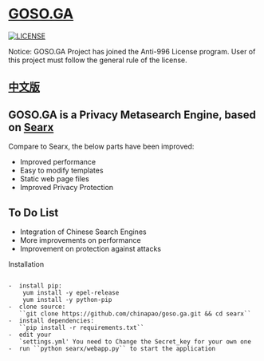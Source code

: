 [GOSO.GA](https://www.goso.ga)
=====
[![LICENSE](https://img.shields.io/badge/license-Anti%20996-blue.svg)](https://github.com/996icu/996.ICU/blob/master/LICENSE)

Notice: GOSO.GA Project has joined the Anti-996 License program.  User of this project must follow the general rule of the license.

[中文版](https://github.com/chinapao/README_CN.md)
---

GOSO.GA is a Privacy Metasearch Engine, based on [Searx](https://github.com/asciimoo/searx)
---
Compare to Searx, the below parts have been improved:

* Improved performance
* Easy to modify templates
* Static web page files
* Improved Privacy Protection

To Do List
---
* Integration of Chinese Search Engines
* More improvements on performance
* Improvement on protection against attacks


Installation
~~~~~~~~~~~~

-  install pip:
    yum install -y epel-release
    yum install -y python-pip
-  clone source:
   ``git clone https://github.com/chinapao/goso.ga.git && cd searx``
-  install dependencies: 
   ``pip install -r requirements.txt``
-  edit your
   `settings.yml' You need to Change the Secret_key for your own one
-  run ``python searx/webapp.py`` to start the application


